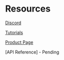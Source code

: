 # Resources

[Discord](https://discord.gg/mp7fsmmC9n)

[Tutorials](https://adskit.voxelbusters.com/)

[Product Page](https://u3d.as/37du)

[API Reference] - Pending

<!-- [Wishlist]("https://feedback.screenrecorderkit.voxelbusters.com/") --> 